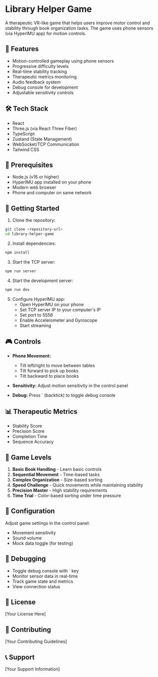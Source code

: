 # Library Helper Game

A therapeutic VR-like game that helps users improve motor control and stability through book organization tasks. The game uses phone sensors (via HyperIMU app) for motion controls.

## 🎯 Features

- Motion-controlled gameplay using phone sensors
- Progressive difficulty levels
- Real-time stability tracking
- Therapeutic metrics monitoring
- Audio feedback system
- Debug console for development
- Adjustable sensitivity controls

## 🛠 Tech Stack

- React
- Three.js (via React Three Fiber)
- TypeScript
- Zustand (State Management)
- WebSocket/TCP Communication
- Tailwind CSS

## 📱 Prerequisites

- Node.js (v16 or higher)
- HyperIMU app installed on your phone
- Modern web browser
- Phone and computer on same network

## 🚀 Getting Started

1. Clone the repository:
```bash
git clone <repository-url>
cd library-helper-game
```

2. Install dependencies:
```bash
npm install
```

3. Start the TCP server:
```bash
npm run server
```

4. Start the development server:
```bash
npm run dev
```

5. Configure HyperIMU app:
   - Open HyperIMU on your phone
   - Set TCP server IP to your computer's IP
   - Set port to 5556
   - Enable Accelerometer and Gyroscope
   - Start streaming

## 🎮 Controls

- **Phone Movement:**
  - Tilt left/right to move between tables
  - Tilt forward to pick up books
  - Tilt backward to place books

- **Sensitivity:** Adjust motion sensitivity in the control panel
- **Debug:** Press \` (backtick) to toggle debug console

## 📊 Therapeutic Metrics

- Stability Score
- Precision Score
- Completion Time
- Sequence Accuracy

## 🎯 Game Levels

1. **Basic Book Handling** - Learn basic controls
2. **Sequential Movement** - Time-based tasks
3. **Complex Organization** - Size-based sorting
4. **Speed Challenge** - Quick movements while maintaining stability
5. **Precision Master** - High stability requirements
6. **Time Trial** - Color-based sorting under time pressure

## 🔧 Configuration

Adjust game settings in the control panel:
- Movement sensitivity
- Sound volume
- Mock data toggle (for testing)

## 🐛 Debugging

- Toggle debug console with \` key
- Monitor sensor data in real-time
- Track game state and metrics
- View connection status

## 📝 License

[Your License Here]

## 🤝 Contributing

[Your Contributing Guidelines]

## 📞 Support

[Your Support Information]
